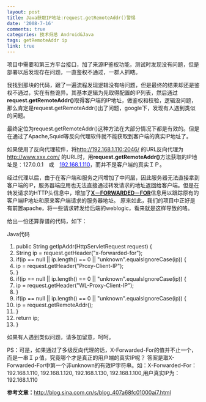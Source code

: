 ```yaml
---
layout: post
title: Java获取IP地址:request.getRemoteAddr()警惕
date: '2008-7-16'
comments: true
categories: 技术归总 Android&Java
tags: getRemoteAddr ip
link: true
---
```

项目中需要和第三方平台接口，加了来源IP鉴权功能，测试时发现没有问题，但是部署以后发现存在问题，一直鉴权不通过，一群人抓瞎。

我找到那块的代码，跟了一遍流程发现逻辑没有啥问题，但是最终的结果却还是鉴权不通过，实在有些诡异。其基本逻辑为先取得配置的IP列表，然后通过<strong>request.getRemoteAddr()</strong>取得客户端的IP地址，做鉴权和校验，逻辑没问题，那么肯定是request.getRemoteAddr()出了问题，google下，发现有人遇到类似的问题。

最终定位为request.getRemoteAddr()这种方法在大部分情况下都是有效的。但是在通过了Apache,Squid等反向代理软件就不能获取到客户端的真实IP地址了。

如果使用了反向代理软件，将<span style="text-decoration: underline;"><a href="http://192.168.1.110:2046/">http://192.168.1.110:2046/</a></span> 的URL反向代理为<span style="text-decoration: underline;">http://www.xxx.com/</span> 的URL时，用<strong>request.getRemoteAddr()</strong>方法获取的IP地址是：127.0.0.1　或　<span style="text-decoration: underline;"><span style="color: #0000ff;">192.168.1.110</span></span>，而并不是客户端的真实ＩＰ。

经过代理以后，由于在客户端和服务之间增加了中间层，因此服务器无法直接拿到客户端的IP，服务器端应用也无法直接通过转发请求的地址返回给客户端。但是在转发请求的HTTP头信息中，增加了<span style="text-decoration: underline;"><strong>X－FORWARDED－FOR</strong></span>信息用以跟踪原有的客户端IP地址和原来客户端请求的服务器地址。
原来如此，我们的项目中正好是有前置apache，将一些请求转发给后端的weblogic，看来就是这样导致的咯。

给出一份还算靠谱的代码，如下：
<div class="codeText">
<div class="codeHead">Java代码</div>
<ol class="dp-j">
	<li class="alt"><span><span class="keyword">public</span><span> String getIpAddr(HttpServletRequest request) { </span></span></li>
	<li><span> String ip = request.getHeader(<span class="string">"x-forwarded-for"</span><span>); </span></span></li>
	<li class="alt"><span> <span class="keyword">if</span><span>(ip == </span><span class="keyword">null</span><span> || ip.length() == </span><span class="number">0</span><span> || </span><span class="string">"unknown"</span><span>.equalsIgnoreCase(ip)) { </span></span></li>
	<li><span> ip = request.getHeader(<span class="string">"Proxy-Client-IP"</span><span>); </span></span></li>
	<li class="alt"><span> } </span></li>
	<li><span> <span class="keyword">if</span><span>(ip == </span><span class="keyword">null</span><span> || ip.length() == </span><span class="number">0</span><span> || </span><span class="string">"unknown"</span><span>.equalsIgnoreCase(ip)) { </span></span></li>
	<li class="alt"><span> ip = request.getHeader(<span class="string">"WL-Proxy-Client-IP"</span><span>); </span></span></li>
	<li><span> } </span></li>
	<li class="alt"><span> <span class="keyword">if</span><span>(ip == </span><span class="keyword">null</span><span> || ip.length() == </span><span class="number">0</span><span> || </span><span class="string">"unknown"</span><span>.equalsIgnoreCase(ip)) { </span></span></li>
	<li><span> ip = request.getRemoteAddr(); </span></li>
	<li class="alt"><span> } </span></li>
	<li><span> <span class="keyword">return</span><span> ip; </span></span></li>
	<li class="alt"><span>} </span></li>
</ol>
</div>
如果有人遇到类似问题，请多加留意，呵呵。

PS：可是，如果通过了多级反向代理的话，X-Forwarded-For的值并不止一个，而是一串Ｉｐ值，究竟哪个才是真正的用户端的真实IP呢？
答案是取X-Forwarded-For中第一个非unknown的有效IP字符串。如：X-Forwarded-For：192.168.1.110, 192.168.1.120, 192.168.1.130, 192.168.1.100,用户真实IP为： 192.168.1.110

<strong>参考文章：</strong>http://blog.sina.com.cn/s/blog_407a68fc01000ai7.html
